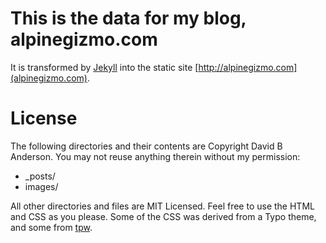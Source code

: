 # This is the data for my blog, alpinegizmo.com

It is transformed by [Jekyll](http://github.com/mojombo/jekyll) into the static site [http://alpinegizmo.com](alpinegizmo.com).

# License

The following directories and their contents are Copyright David B Anderson. You may not reuse anything therein without my permission:

* _posts/
* images/

All other directories and files are MIT Licensed. Feel free to use the HTML and CSS as you please. Some of the CSS was derived from a Typo theme, and some from [tpw](http://github.com/mojombo/tpw/tree/master).